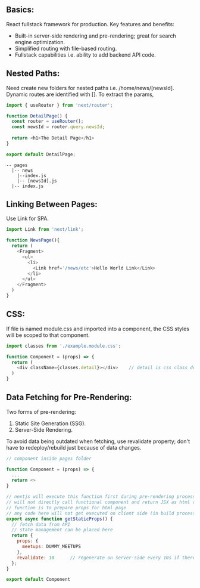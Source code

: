 ## Basics:
React fullstack framework for production. Key features and benefits:
- Built-in server-side rendering and pre-rendering; great for search engine optimization.
- Simplified routing with file-based routing.
- Fullstack capabilities i.e. ability to add backend API code.

## Nested Paths:
Need create new folders for nested paths i.e. /home/news/[newsId]. Dynamic routes are identified with []. To extract the params, 

```javascript
import { useRouter } from 'next/router';

function DetailPage() {
  const router = useRouter();
  const newsId = router.query.newsId;
  
  return <h1>The Detail Page</h1>
}

export default DetailPage;

```

```
-- pages
  |-- news
    |--index.js
    |-- [newsId].js
  |-- index.js
```

## Linking Between Pages:
Use Link for SPA.

```javascript
import Link from 'next/link';

function NewsPage(){
  return (
    <Fragment>
      <ul>
        <li>
          <Link href='/news/etc'>Hello World Link</Link>
        </li>
      </ul>
    </Fragment>
  )
}
```

## CSS:
If file is named module.css and imported into a component, the CSS styles will be scoped to that component.

```javascript
import classes from './example.module.css';

function Component = (props) => {
  return (
    <div className={classes.detail}></div>    // detail is css class defined
  )
}
```

## Data Fetching for Pre-Rendering:
Two forms of pre-rendering:
1) Static Site Generation (SSG).
2) Server-Side Rendering.

To avoid data being outdated when fetching, use revalidate property; don't have to redeploy/rebuild just because of data changes.

```javascript
// component inside pages folder

function Component = (props) => {
  ...
  return <>
}

// nextjs will execute this function first during pre-rendering process
// will not directly call functional component and return JSX as html content
// function is to prepare props for html page
// any code here will not get executed on client side (in build process)
export async function getStaticProps() {
  // fetch data from API
  // state management can be placed here
  return {
    props: {
      meetups: DUMMY_MEETUPS
    },
    revalidate: 10      // regenerate on server-side every 10s if there are new requests coming in
  };
}

export default Component

```

